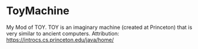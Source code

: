# ToyMachine
My Mod of TOY.  TOY is an imaginary machine (created at Princeton) that is very similar to ancient computers.   Attribution: https://introcs.cs.princeton.edu/java/home/
